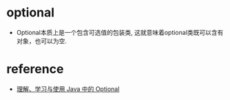 # optional
- Optional本质上是一个包含可选值的包装类, 这就意味着optional类既可以含有对象，也可以为空.


# reference
- [理解、学习与使用 Java 中的 Optional](https://www.oschina.net/translate/understanding-accepting-and-leveraging-optional-in?lang=chs&page=2#)
